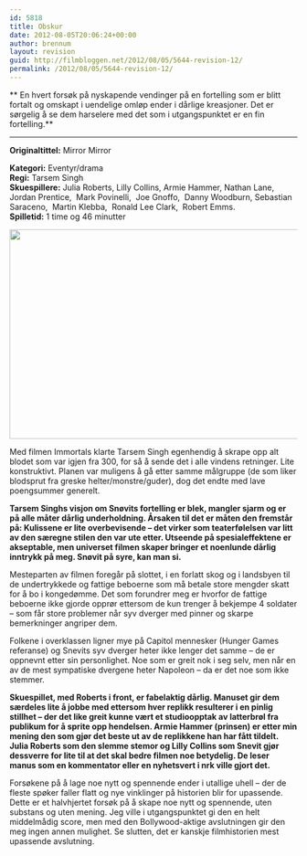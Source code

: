 ```yaml
---
id: 5818
title: Obskur
date: 2012-08-05T20:06:24+00:00
author: brennum
layout: revision
guid: http://filmbloggen.net/2012/08/05/5644-revision-12/
permalink: /2012/08/05/5644-revision-12/
---
```

** En hvert forsøk på nyskapende vendinger på en fortelling som er blitt fortalt og omskapt i uendelige omløp ender i dårlige kreasjoner. Det er sørgelig å se dem harselere med det som i utgangspunktet er en fin fortelling.**  
****

**<!--more-->Originaltittel:** Mirror Mirror

  
**Kategori:** Eventyr/drama  
**Regi:** Tarsem Singh  
**Skuespillere:** Julia Roberts, Lilly Collins, Armie Hammer, Nathan Lane, Jordan Prentice,  Mark Povinelli,  Joe Gnoffo,  Danny Woodburn, Sebastian Saraceno,  Martin Klebba,  Ronald Lee Clark,  Robert Emms.  
**Spilletid:** 1 time og 46 minutter

<a href="http://filmbloggen.net/?attachment_id=5770" rel="attachment wp-att-5770"><img class="alignnone size-large wp-image-5770" src="http://filmbloggen.net/wp-content/uploads//2012/08/Mirror_Mirror_i01-620x367.jpg" alt="" width="620" height="367" /></a>

Med filmen Immortals klarte Tarsem Singh egenhendig å skrape opp alt blodet som var igjen fra 300, for så å sende det i alle vindens retninger. Lite konstruktivt. Planen var muligens å gå etter samme målgruppe (de som liker blodsprut fra greske helter/monstre/guder), dog det endte med lave poengsummer generelt.

**Tarsem Singhs visjon om Snøvits fortelling er blek, mangler sjarm og er på alle måter dårlig underholdning. Årsaken til det er måten den fremstår på: Kulissene er lite overbevisende &#8211; det virker som teaterfølelsen var litt av den særegne stilen den var ute etter. Utseende på spesialeffektene er akseptable, men universet filmen skaper bringer et noenlunde dårlig inntrykk på meg. Snøvit på syre, kan man si.**

Mesteparten av filmen foregår på slottet, i en forlatt skog og i landsbyen til de undertrykkede og fattige beboerne som må betale store mengder skatt for å bo i kongedømme. Det som forundrer meg er hvorfor de fattige beboerne ikke gjorde opprør ettersom de kun trenger å bekjempe 4 soldater &#8211; som får store problemer når syv dverger med pinner og skarpe bemerkninger angriper dem.

Folkene i overklassen ligner mye på Capitol mennesker (Hunger Games referanse) og Snevits syv dverger heter ikke lenger det samme &#8211; de er oppnevnt etter sin personlighet. Noe som er greit nok i seg selv, men når en av de mest sympatiske dvergene heter Napoleon &#8211; da er det noe som ikke stemmer.

**Skuespillet, med Roberts i front, er fabelaktig dårlig. Manuset gir dem særdeles lite å jobbe med ettersom hver replikk resulterer i en pinlig stillhet &#8211; der det like greit kunne vært et studioopptak av latterbrøl fra publikum for å sprite opp hendelsen. Armie Hammer (prinsen) er etter min mening den som gjør det beste ut av de replikkene han har fått tildelt. Julia Roberts som den slemme stemor og Lilly Collins som Snevit gjør dessverre for lite til at det skal bedre filmen noe betydelig. De leser manus som en kommentator eller en nyhetsvert i nrk ville gjort det.**

Forsøkene på å lage noe nytt og spennende ender i utallige uhell &#8211; der de fleste spøker faller flatt og nye vinklinger på historien blir for upassende. Dette er et halvhjertet forsøk på å skape noe nytt og spennende, uten substans og uten mening. Jeg ville i utgangspunktet gi den en helt middelmådig score, men med den Bollywood-aktige avslutningen gir den meg ingen annen mulighet. Se slutten, det er kanskje filmhistorien mest upassende avslutning.